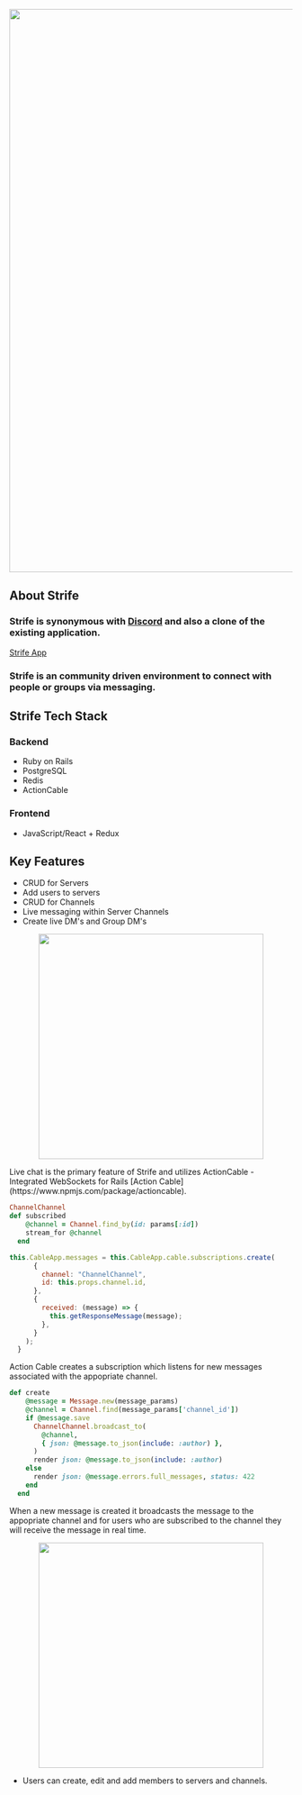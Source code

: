 <p align="center"><a href="#" target="_blank"><img src="https://strifeapp.herokuapp.com/strifeapp_thumbnail.png" width="1000"></a></p>

## About Strife

### Strife is synonymous with [Discord](https://discord.com) and also a clone of the existing application.

[Strife App](https://strifeapp.herokuapp.com/)

### Strife is an community driven environment to connect with people or groups via messaging.

## Strife Tech Stack

### Backend

- Ruby on Rails
- PostgreSQL
- Redis
- ActionCable

### Frontend

- JavaScript/React + Redux

## Key Features

- CRUD for Servers
- Add users to servers
- CRUD for Channels
- Live messaging within Server Channels
- Create live DM's and Group DM's

<p align="center"><a href="#" target="_blank"><img src="https://media.giphy.com/media/lIexU4K6lWBdFwYMP7/giphy.gif" width="400"></a></p>
Live chat is the primary feature of Strife and utilizes ActionCable - Integrated WebSockets for Rails [Action Cable](https://www.npmjs.com/package/actioncable).

```Ruby
ChannelChannel
def subscribed
    @channel = Channel.find_by(id: params[:id])
    stream_for @channel
  end
```

```Javascript
this.CableApp.messages = this.CableApp.cable.subscriptions.create(
      {
        channel: "ChannelChannel",
        id: this.props.channel.id,
      },
      {
        received: (message) => {
          this.getResponseMessage(message);
        },
      }
    );
  }
```

Action Cable creates a subscription which listens for new messages associated with the appopriate channel.

```Ruby
def create
    @message = Message.new(message_params)
    @channel = Channel.find(message_params['channel_id'])
    if @message.save
      ChannelChannel.broadcast_to(
        @channel,
        { json: @message.to_json(include: :author) },
      )
      render json: @message.to_json(include: :author)
    else
      render json: @message.errors.full_messages, status: 422
    end
  end
```

When a new message is created it broadcasts the message to the appopriate channel and for users who are subscribed to the channel they will receive the message in real time.

<p align="center"><a href="#" target="_blank"><img src="https://media.giphy.com/media/3CFUoxJKBx9GI4u93L/giphy.gif" width="400"></a></p>

- Users can create, edit and add members to servers and channels.
